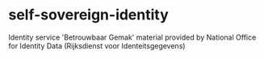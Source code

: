 # self-sovereign-identity
Identity service 'Betrouwbaar Gemak' material provided by National Office for Identity Data (Rijksdienst voor Identeitsgegevens)
